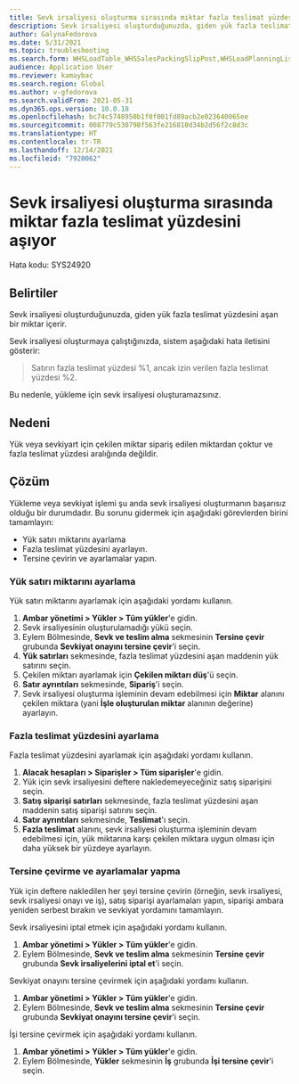 ```yaml
---
title: Sevk irsaliyesi oluşturma sırasında miktar fazla teslimat yüzdesini aşıyor
description: Sevk irsaliyesi oluşturduğunuzda, giden yük fazla teslimat yüzdesini aşan bir miktar içerir.
author: GalynaFedorova
ms.date: 5/31/2021
ms.topic: troubleshooting
ms.search.form: WHSLoadTable_WHSSalesPackingSlipPost,WHSLoadPlanningListPage_WHSSalesPackingSlipPost,WHSLoadPlanningWorkbench_WHSSalesPackingSlipPost
audience: Application User
ms.reviewer: kamaybac
ms.search.region: Global
ms.author: v-gfedorova
ms.search.validFrom: 2021-05-31
ms.dyn365.ops.version: 10.0.18
ms.openlocfilehash: bc74c5748950b1f0f001fd89acb2e023640065ee
ms.sourcegitcommit: 008779c530798f563fe216810d34b2d56f2c8d3c
ms.translationtype: HT
ms.contentlocale: tr-TR
ms.lasthandoff: 12/14/2021
ms.locfileid: "7920062"
---
```

# <a name="quantity-exceeds-over-delivery-percentage-during-packing-slip-generation"></a>Sevk irsaliyesi oluşturma sırasında miktar fazla teslimat yüzdesini aşıyor

Hata kodu: SYS24920

## <a name="symptoms"></a>Belirtiler

Sevk irsaliyesi oluşturduğunuzda, giden yük fazla teslimat yüzdesini aşan bir miktar içerir.

Sevk irsaliyesi oluşturmaya çalıştığınızda, sistem aşağıdaki hata iletisini gösterir:

> Satırın fazla teslimat yüzdesi %1, ancak izin verilen fazla teslimat yüzdesi %2.

Bu nedenle, yükleme için sevk irsaliyesi oluşturamazsınız.

## <a name="cause"></a>Nedeni

Yük veya sevkiyart için çekilen miktar sipariş edilen miktardan çoktur ve fazla teslimat yüzdesi aralığında değildir.

## <a name="resolution"></a>Çözüm

Yükleme veya sevkiyat işlemi şu anda sevk irsaliyesi oluşturmanın başarısız olduğu bir durumdadır. Bu sorunu gidermek için aşağıdaki görevlerden birini tamamlayın:

- Yük satırı miktarını ayarlama
- Fazla teslimat yüzdesini ayarlayın.
- Tersine çevirin ve ayarlamalar yapın.

### <a name="adjust-the-load-line-quantity"></a>Yük satırı miktarını ayarlama

Yük satırı miktarını ayarlamak için aşağıdaki yordamı kullanın.

1. **Ambar yönetimi \> Yükler \> Tüm yükler**'e gidin.
1. Sevk irsaliyesinin oluşturulamadığı yükü seçin.
1. Eylem Bölmesinde, **Sevk ve teslim alma** sekmesinin **Tersine çevir** grubunda **Sevkiyat onayını tersine çevir**'i seçin.
1. **Yük satırları** sekmesinde, fazla teslimat yüzdesini aşan maddenin yük satırını seçin.
1. Çekilen miktarı ayarlamak için **Çekilen miktarı düş**'ü seçin.
1. **Satır ayrıntıları** sekmesinde, **Sipariş**'i seçin.
1. Sevk irsaliyesi oluşturma işleminin devam edebilmesi için **Miktar** alanını çekilen miktara (yani **İşle oluşturulan miktar** alanının değerine) ayarlayın.

### <a name="adjust-the-over-delivery-percentage"></a>Fazla teslimat yüzdesini ayarlama

Fazla teslimat yüzdesini ayarlamak için aşağıdaki yordamı kullanın.

1. **Alacak hesapları \> Siparişler \> Tüm siparişler**'e gidin.
1. Yük için sevk irsaliyesini deftere nakledemeyeceğiniz satış siparişini seçin.
1. **Satış siparişi satırları** sekmesinde, fazla teslimat yüzdesini aşan maddenin satış siparişi satırını seçin.
1. **Satır ayrıntıları** sekmesinde, **Teslimat**'ı seçin.
1. **Fazla teslimat** alanını, sevk irsaliyesi oluşturma işleminin devam edebilmesi için, yük miktarına karşı çekilen miktara uygun olması için daha yüksek bir yüzdeye ayarlayın.

### <a name="reverse-and-make-adjustments"></a>Tersine çevirme ve ayarlamalar yapma

Yük için deftere nakledilen her şeyi tersine çevirin (örneğin, sevk irsaliyesi, sevk irsaliyesi onayı ve iş), satış siparişi ayarlamaları yapın, siparişi ambara yeniden serbest bırakın ve sevkiyat yordamını tamamlayın.

Sevk irsaliyesini iptal etmek için aşağıdaki yordamı kullanın.

1. **Ambar yönetimi \> Yükler \> Tüm yükler**'e gidin.
1. Eylem Bölmesinde, **Sevk ve teslim alma** sekmesinin **Tersine çevir** grubunda **Sevk irsaliyelerini iptal et**'i seçin.

Sevkiyat onayını tersine çevirmek için aşağıdaki yordamı kullanın.

1. **Ambar yönetimi \> Yükler \> Tüm yükler**'e gidin.
1. Eylem Bölmesinde, **Sevk ve teslim alma** sekmesinin **Tersine çevir** grubunda **Sevkiyat onayını tersine çevir**'i seçin.

İşi tersine çevirmek için aşağıdaki yordamı kullanın.

1. **Ambar yönetimi \> Yükler \> Tüm yükler**'e gidin.
1. Eylem Bölmesinde, **Yükler** sekmesinin **İş** grubunda **İşi tersine çevir**'i seçin.
